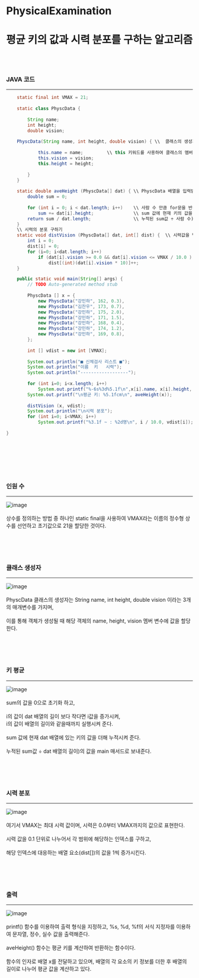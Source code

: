 # PhysicalExamination

# 평균 키의 값과 시력 분포를 구하는 알고리즘
<br><br>
### JAVA 코드
------------------
``` java
	static final int VMAX = 21;
	
	static class PhyscData {
		
		String name;
		int height;
		double vision;
		
    PhyscData(String name, int height, double vision) { \\  클래스의 생성자를 정의하는 코드이다. 이 생성자는 String, int, double 형태의 name, height, vision을 가진다.
				
			this.name = name;         \\ this 키워드를 사용하여 클래스의 멤버 변수에 매개변수 값을 할당하고 있다. 
			this.vision = vision;
			this.height = height;
	
		}
	}
	
	static double aveHeight (PhyscData[] dat) { \\ PhyscData 배열을 입력받아 배열에 있는 사람들의 평균 키를 계산하여 반환하는 정적 메서드이다.
		double sum = 0;
		
		for (int i = 0; i < dat.length; i++)	\\ 사람 수 만큼 for문을 반복해 sum값에 키 수치를 누적해준다.
			sum += dat[i].height;               \\ sum 값에 현재 키의 값을 누적한다.
		return sum / dat.length;	            \\ 누적된 sum값 ÷ 사람 수)를 보내준다.
	}
	\\ 시력의 분포 구하기
	static void distVision (PhyscData[] dat, int[] dist) {  \\ 시력값을 받아서 시력 범위에 따른 빈도수를 계산하여 배열에 저장하는 메소드이다. 
		int i = 0;
		dist[i] = 0;
		for (i=0; i<dat.length; i++)  
			if (dat[i].vision >= 0.0 && dat[i].vision <= VMAX / 10.0 ) 
				dist[(int)(dat[i].vision * 10)]++;
	}

	public static void main(String[] args) {
		// TODO Auto-generated method stub
		
		PhyscData [] x = {
			new PhyscData("강민하", 162, 0.3),
			new PhyscData("김찬우", 173, 0.7),
			new PhyscData("강민하", 175, 2.0),
			new PhyscData("강민하", 171, 1.5),
			new PhyscData("강민하", 168, 0.4),
			new PhyscData("강민하", 174, 1.2),
			new PhyscData("강민하", 169, 0.8),
		};
		
		int [] vdist = new int [VMAX];
		
		System.out.println("■ 신체검사 리스트 ■");
		System.out.println("이름	키	시력");
		System.out.println("------------------");
		
		for (int i=0; i<x.length; i++)
			System.out.printf("%-6s%3d%5.1f\n",x[i].name, x[i].height, x[i].vision);
		System.out.printf("\n평균 키: %5.1fcm\n", aveHeight(x));
		
		distVision (x, vdist);
		System.out.println("\n시력 분포");
		for (int i=0; i<VMAX; i++)
			System.out.printf("%3.1f ~ : %2d명\n", i / 10.0, vdist[i]);
	
}
```
<br><br><br><br><br>
### 인원 수
------------------
![image](https://user-images.githubusercontent.com/114748816/225799264-55731919-1627-4dbd-96df-dfa0df12b044.png)  <br><br>
상수를 정의하는 방법 중 하나인 static final을 사용하여 VMAX라는 이름의 정수형 상수를 선언하고 초기값으로 21을 할당한 것이다.
<br><br><br><br><br>

### 클래스 생성자
------------------
![image](https://user-images.githubusercontent.com/114748816/225799980-7462c28a-f0c8-491b-8757-40a7ea0a54eb.png) <br><br>
PhyscData 클래스의 생성자는 String name, int height, double vision 이라는 3개의 매개변수를 가지며, <br><br>
이를 통해 객체가 생성될 때 해당 객체의 name, height, vision 멤버 변수에 값을 할당한다. <br><br><br><br><br>

### 키 평균
------------------
![image](https://user-images.githubusercontent.com/114748816/225800613-d287e1b3-e9c8-474b-884d-4516d41bafd5.png) <br><br>
sum의 값을 0으로 초기화 하고,<br><br>
i의 값이 dat 배열의 길이 보다 작다면 i값을 증가시켜,<br>
i의 값이 배열의 길이와 같을때까지 실행시켜 준다. <br><br>
sum 값에 현재 dat 배열에 있는 키의 값을 더해 누적시켜 준다. <br><br>
누적된 sum값 ÷ dat 배열의 길이)의 값을 main 매서드로 보내준다. <br><br><br><br><br>

### 시력 분포
------------------
![image](https://user-images.githubusercontent.com/114748816/225802488-b7702313-90ee-4d9f-87a8-c6e1bdd31f4f.png) <br><br>
여기서 VMAX는 최대 시력 값이며, 시력은 0.0부터 VMAX까지의 값으로 표현한다. <br><br>
시력 값을 0.1 단위로 나누어서 각 범위에 해당하는 인덱스를 구하고, <br><br>
해당 인덱스에 대응하는 배열 요소(dist[])의 값을 1씩 증가시킨다.	<br><br><br><br><br>

### 출력
------------------
![image](https://user-images.githubusercontent.com/114748816/226500449-48d5eff0-05bb-4a32-a430-3a6f0c4114e0.png) <br><br>
printf() 함수를 이용하여 출력 형식을 지정하고, %s, %d, %f의 서식 지정자를 이용하여 문자열, 정수, 실수 값을 출력해준다. <br><br>
aveHeight() 함수는 평균 키를 계산하여 반환하는 함수이다. <br><br>
함수의 인자로 배열 x를 전달하고 있으며, 배열의 각 요소의 키 정보를 더한 후 배열의 길이로 나누어 평균 값을 계산하고 있다. <br><br>

